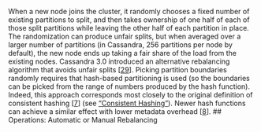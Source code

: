 When a new node joins the cluster, it randomly chooses a fixed number of existing partitions to
split, and then takes ownership of one half of each of those split partitions while leaving the
other half of each partition in place. The randomization can produce unfair splits, but when
averaged over a larger number of partitions (in Cassandra, 256 partitions per node by default), the
new node ends up taking a fair share of the load from the existing nodes. Cassandra 3.0 introduced
an alternative rebalancing algorithm that avoids unfair splits
[[29](ch06.html#Lambov2016wj)]. Picking partition boundaries randomly requires that hash-based partitioning is used (so the
boundaries can be picked from the range of numbers produced by the hash function). Indeed, this
approach corresponds most closely to the original definition of consistent hashing
[[7](ch06.html#Karger1997ko)] (see [“Consistent Hashing”](#sidebar_consistent_hashing)).
Newer hash functions can achieve a similar effect with lower metadata overhead
[[8](ch06.html#Lamping2014)]. ## Operations: Automatic or Manual Rebalancing